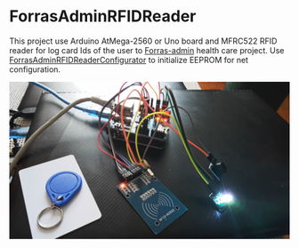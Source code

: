 # ForrasAdminRFIDReader

This project use Arduino AtMega-2560 or Uno board and MFRC522 RFID reader for log card Ids of the user to [Forras-admin](https://github.com/pzoli/forras-admin) health care project.
Use [ForrasAdminRFIDReaderConfigurator](https://github.com/pzoli/ForrasAdminRFIDReaderConfigurator) to initialize EEPROM for net configuration.

![Arduino Uno and RFID reader](/doc/IMG_20240628_145707_974.jpg)